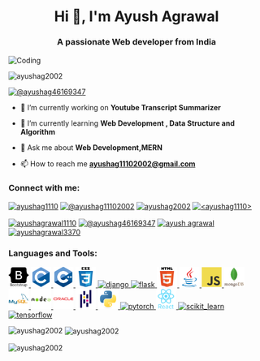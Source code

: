 <h1 align="center">Hi 👋, I'm Ayush Agrawal</h1>
<h3 align="center">A passionate Web developer from India</h3>
<img align="center" alt="Coding" width="400" src="https://media4.giphy.com/media/v1.Y2lkPTc5MGI3NjExOGVkYTRkMjllZDQxNjFhODJhZmY5Nzc3MjYyOTIwY2Y2Nzk3Yjg2ZCZjdD1n/qgQUggAC3Pfv687qPC/giphy.gif">
<p align="left"> <img src="https://komarev.com/ghpvc/?username=ayushag2002&label=Profile%20views&color=0e75b6&style=flat" alt="ayushag2002" /> </p>

<p align="left"> <a href="https://twitter.com/@ayushag46169347" target="blank"><img src="https://img.shields.io/twitter/follow/@ayushag46169347?logo=twitter&style=for-the-badge" alt="@ayushag46169347" /></a> </p>

- 🔭 I’m currently working on **Youtube Transcript Summarizer**

- 🌱 I’m currently learning **Web Development , Data Structure and Algorithm**

- 💬 Ask me about **Web Development,MERN**

- 📫 How to reach me **ayushag11102002@gmail.com**

<h3 align="left">Connect with me:</h3>
<p align="left">
<a href="https://www.codechef.com/users/ayushag1110" target="blank"><img align="center" src="https://cdn.jsdelivr.net/npm/simple-icons@3.1.0/icons/codechef.svg" alt="ayushag1110" height="30" width="40" /></a>
<a href="https://www.hackerrank.com/@ayushag11102002" target="blank"><img align="center" src="https://raw.githubusercontent.com/rahuldkjain/github-profile-readme-generator/master/src/images/icons/Social/hackerrank.svg" alt="@ayushag11102002" height="30" width="40" /></a>
<a href="https://www.leetcode.com/ayushag2002" target="blank"><img align="center" src="https://raw.githubusercontent.com/rahuldkjain/github-profile-readme-generator/master/src/images/icons/Social/leet-code.svg" alt="ayushag2002" height="30" width="40" /></a>
<a href="https://auth.geeksforgeeks.org/user/<ayushag1110>" target="blank"><img align="center" src="https://raw.githubusercontent.com/rahuldkjain/github-profile-readme-generator/master/src/images/icons/Social/geeks-for-geeks.svg" alt="<ayushag1110>" height="30" width="40" /></a>
</p>
<a href="https://linkedin.com/in/ayushagrawal1110" target="blank"><img align="center" src="https://raw.githubusercontent.com/rahuldkjain/github-profile-readme-generator/master/src/images/icons/Social/linked-in-alt.svg" alt="ayushagrawal1110" height="30" width="40" /></a>
<a href="https://twitter.com/@ayushag46169347" target="blank"><img align="center" src="https://raw.githubusercontent.com/rahuldkjain/github-profile-readme-generator/master/src/images/icons/Social/twitter.svg" alt="@ayushag46169347" height="30" width="40" /></a>
<a href="https://fb.com/ayush agrawal" target="blank"><img align="center" src="https://raw.githubusercontent.com/rahuldkjain/github-profile-readme-generator/master/src/images/icons/Social/facebook.svg" alt="ayush agrawal" height="30" width="40" /></a>
<a href="https://instagram.com/ayushagrawal3370" target="blank"><img align="center" src="https://raw.githubusercontent.com/rahuldkjain/github-profile-readme-generator/master/src/images/icons/Social/instagram.svg" alt="ayushagrawal3370" height="30" width="40" /></a>




<h3 align="left">Languages and Tools:</h3>
<p align="left"> <a href="https://getbootstrap.com" target="_blank" rel="noreferrer"> <img src="https://raw.githubusercontent.com/devicons/devicon/master/icons/bootstrap/bootstrap-plain-wordmark.svg" alt="bootstrap" width="40" height="40"/> </a> <a href="https://www.cprogramming.com/" target="_blank" rel="noreferrer"> <img src="https://raw.githubusercontent.com/devicons/devicon/master/icons/c/c-original.svg" alt="c" width="40" height="40"/> </a> <a href="https://www.w3schools.com/cpp/" target="_blank" rel="noreferrer"> <img src="https://raw.githubusercontent.com/devicons/devicon/master/icons/cplusplus/cplusplus-original.svg" alt="cplusplus" width="40" height="40"/> </a> <a href="https://www.w3schools.com/css/" target="_blank" rel="noreferrer"> <img src="https://raw.githubusercontent.com/devicons/devicon/master/icons/css3/css3-original-wordmark.svg" alt="css3" width="40" height="40"/> </a> <a href="https://www.djangoproject.com/" target="_blank" rel="noreferrer"> <img src="https://cdn.worldvectorlogo.com/logos/django.svg" alt="django" width="40" height="40"/> </a> <a href="https://flask.palletsprojects.com/" target="_blank" rel="noreferrer"> <img src="https://www.vectorlogo.zone/logos/pocoo_flask/pocoo_flask-icon.svg" alt="flask" width="40" height="40"/> </a> <a href="https://www.w3.org/html/" target="_blank" rel="noreferrer"> <img src="https://raw.githubusercontent.com/devicons/devicon/master/icons/html5/html5-original-wordmark.svg" alt="html5" width="40" height="40"/> </a> <a href="https://www.java.com" target="_blank" rel="noreferrer"> <img src="https://raw.githubusercontent.com/devicons/devicon/master/icons/java/java-original.svg" alt="java" width="40" height="40"/> </a> <a href="https://developer.mozilla.org/en-US/docs/Web/JavaScript" target="_blank" rel="noreferrer"> <img src="https://raw.githubusercontent.com/devicons/devicon/master/icons/javascript/javascript-original.svg" alt="javascript" width="40" height="40"/> </a> <a href="https://www.mongodb.com/" target="_blank" rel="noreferrer"> <img src="https://raw.githubusercontent.com/devicons/devicon/master/icons/mongodb/mongodb-original-wordmark.svg" alt="mongodb" width="40" height="40"/> </a> <a href="https://www.mysql.com/" target="_blank" rel="noreferrer"> <img src="https://raw.githubusercontent.com/devicons/devicon/master/icons/mysql/mysql-original-wordmark.svg" alt="mysql" width="40" height="40"/> </a> <a href="https://nodejs.org" target="_blank" rel="noreferrer"> <img src="https://raw.githubusercontent.com/devicons/devicon/master/icons/nodejs/nodejs-original-wordmark.svg" alt="nodejs" width="40" height="40"/> </a> <a href="https://www.oracle.com/" target="_blank" rel="noreferrer"> <img src="https://raw.githubusercontent.com/devicons/devicon/master/icons/oracle/oracle-original.svg" alt="oracle" width="40" height="40"/> </a> <a href="https://pandas.pydata.org/" target="_blank" rel="noreferrer"> <img src="https://raw.githubusercontent.com/devicons/devicon/2ae2a900d2f041da66e950e4d48052658d850630/icons/pandas/pandas-original.svg" alt="pandas" width="40" height="40"/> </a> <a href="https://www.python.org" target="_blank" rel="noreferrer"> <img src="https://raw.githubusercontent.com/devicons/devicon/master/icons/python/python-original.svg" alt="python" width="40" height="40"/> </a> <a href="https://pytorch.org/" target="_blank" rel="noreferrer"> <img src="https://www.vectorlogo.zone/logos/pytorch/pytorch-icon.svg" alt="pytorch" width="40" height="40"/> </a> <a href="https://reactjs.org/" target="_blank" rel="noreferrer"> <img src="https://raw.githubusercontent.com/devicons/devicon/master/icons/react/react-original-wordmark.svg" alt="react" width="40" height="40"/> </a> <a href="https://scikit-learn.org/" target="_blank" rel="noreferrer"> <img src="https://upload.wikimedia.org/wikipedia/commons/0/05/Scikit_learn_logo_small.svg" alt="scikit_learn" width="40" height="40"/> </a> <a href="https://www.tensorflow.org" target="_blank" rel="noreferrer"> <img src="https://www.vectorlogo.zone/logos/tensorflow/tensorflow-icon.svg" alt="tensorflow" width="40" height="40"/> </a> </p>

<p><img align="left" src="https://github-readme-stats.vercel.app/api/top-langs?username=ayushag2002&show_icons=true&locale=en&layout=compact" alt="ayushag2002" /></p>

<p>&nbsp;<img align="center" src="https://github-readme-stats.vercel.app/api?username=ayushag2002&show_icons=true&locale=en" alt="ayushag2002" /></p>

<p><img align="center" src="https://github-readme-streak-stats.herokuapp.com/?user=ayushag2002&" alt="ayushag2002" /></p>
